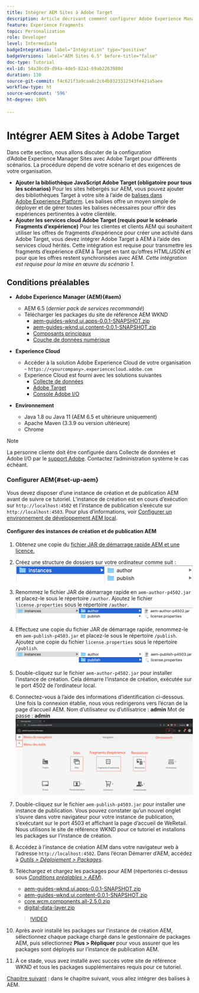 ```yaml
---
title: Intégrer AEM Sites à Adobe Target
description: Article décrivant comment configurer Adobe Experience Manager avec Adobe Target pour différents scénarios.
feature: Experience Fragments
topic: Personalization
role: Developer
level: Intermediate
badgeIntegration: label="Intégration" type="positive"
badgeVersions: label="AEM Sites 6.5" before-title="false"
doc-type: Tutorial
exl-id: 54a30cd9-d94a-4de5-82a1-69ab2263980d
duration: 130
source-git-commit: f4c621f3a9caa8c2c64b8323312343fe421a5aee
workflow-type: ht
source-wordcount: '596'
ht-degree: 100%

---
```


# Intégrer AEM Sites à Adobe Target

Dans cette section, nous allons discuter de la configuration d’Adobe Experience Manager Sites avec Adobe Target pour différents scénarios. La procédure dépend de votre scénario et des exigences de votre organisation.

* **Ajouter la bibliothèque JavaScript Adobe Target (obligatoire pour tous les scénarios)**
Pour les sites hébergés sur AEM, vous pouvez ajouter des bibliothèques Target à votre site à l’aide de [balises dans Adobe Experience Platform](https://experienceleague.adobe.com/docs/experience-platform/tags/home.html?lang=fr). Les balises offre un moyen simple de déployer et de gérer toutes les balises nécessaires pour offrir des expériences pertinentes à votre clientèle.
* **Ajouter les services cloud Adobe Target (requis pour le scénario Fragments d’expérience)**
Pour les clientes et clients AEM qui souhaitent utiliser les offres de fragments d’expérience pour créer une activité dans Adobe Target, vous devez intégrer Adobe Target à AEM à l’aide des services cloud hérités. Cette intégration est requise pour transmettre les fragments d’expérience d’AEM à Target en tant qu’offres HTML/JSON et pour que les offres restent synchronisées avec AEM. *Cette intégration est requise pour la mise en œuvre du scénario 1.*

## Conditions préalables

* **Adobe Experience Manager (AEM){#aem}**
   * AEM 6.5 (*dernier pack de services recommandé*)
   * Télécharger les packages du site de référence AEM WKND
      * [aem-guides-wknd.ui.apps-0.0.1-SNAPSHOT.zip](https://github.com/adobe/aem-guides-wknd/releases/download/archetype-18.1/aem-guides-wknd.ui.apps-0.0.1-SNAPSHOT.zip)
      * [aem-guides-wknd.ui.content-0.0.1-SNAPSHOT.zip](https://github.com/adobe/aem-guides-wknd/releases/download/archetype-18.1/aem-guides-wknd.ui.content-0.0.1-SNAPSHOT.zip)
      * [Composants principaux](https://github.com/adobe/aem-core-wcm-components/releases/download/core.wcm.components.reactor-2.5.0/core.wcm.components.all-2.5.0.zip)
      * [Couche de données numérique](assets/implementation/digital-data-layer.zip)

* **Experience Cloud**
   * Accéder à la solution Adobe Experience Cloud de votre organisation - `https://<yourcompany>.experiencecloud.adobe.com`
   * Experience Cloud est fourni avec les solutions suivantes
      * [Collecte de données](https://experiencecloud.adobe.com)
      * [Adobe Target](https://experiencecloud.adobe.com)
      * [Console Adobe I/O](https://console.adobe.io)

* **Environnement**
   * Java 1.8 ou Java 11 (AEM 6.5 et ultérieure uniquement)
   * Apache Maven (3.3.9 ou version ultérieure)
   * Chrome

>[!NOTE]
>
> La personne cliente doit être configurée dans Collecte de données et Adobe I/O par le [support Adobe](https://helpx.adobe.com/fr/contact/enterprise-support.ec.html). Contactez l’administration système le cas échéant.

### Configurer AEM{#set-up-aem}

Vous devez disposer d’une instance de création et de publication AEM avant de suivre ce tutoriel. L’instance de création est en cours d’exécution sur `http://localhost:4502` et l’instance de publication s’exécute sur `http://localhost:4503`. Pour plus d’informations, voir [Configurer un environnement de développement AEM local](https://experienceleague.adobe.com/docs/experience-manager-learn/foundation/development/set-up-a-local-aem-development-environment.html?lang=fr).

#### Configurer des instances de création et de publication AEM

1. Obtenez une copie du [fichier JAR de démarrage rapide AEM et une licence.](https://helpx.adobe.com/fr/experience-manager/6-5/sites/deploying/using/deploy.html#GettingtheSoftware?lang=fr)
2. Créez une structure de dossiers sur votre ordinateur comme suit :
   ![Structure de dossiers.](assets/implementation/aem-setup-1.png)
3. Renommez le fichier JAR de démarrage rapide en `aem-author-p4502.jar` et placez-le sous le répertoire `/author`. Ajoutez le fichier `license.properties` sous le répertoire `/author`.
   ![Instance de création AEM.](assets/implementation/aem-setup-author.png)
4. Effectuez une copie du fichier JAR de démarrage rapide, renommez-le en `aem-publish-p4503.jar` et placez-le sous le répertoire `/publish`. Ajoutez une copie du fichier `license.properties` sous le répertoire `/publish`.
   ![Instance de publication AEM.](assets/implementation/aem-setup-publish.png)
5. Double-cliquez sur le fichier `aem-author-p4502.jar` pour installer l’instance de création. Cela démarre l’instance de création, exécutée sur le port 4502 de l’ordinateur local.
6. Connectez-vous à l’aide des informations d’identification ci-dessous. Une fois la connexion établie, nous vous redirigerons vers l’écran de la page d’accueil AEM.
Nom d’utilisateur ou d’utilisatrice : **admin**
Mot de passe : **admin**
   ![Instance de publication AEM.](assets/implementation/aem-author-home-page.png)
7. Double-cliquez sur le fichier `aem-publish-p4503.jar` pour installer une instance de publication. Vous pouvez constater qu’un nouvel onglet s’ouvre dans votre navigateur pour votre instance de publication, s’exécutant sur le port 4503 et affichant la page d’accueil de WeRetail. Nous utilisons le site de référence WKND pour ce tutoriel et installons les packages sur l’instance de création.
8. Accédez à l’instance de création AEM dans votre navigateur web à l’adresse `http://localhost:4502`. Dans l’écran Démarrer d’AEM, accédez à *[Outils > Déploiement > Packages](http://localhost:4502/crx/packmgr/index.jsp)*.
9. Téléchargez et chargez les packages pour AEM (répertoriés ci-dessus sous *[Conditions préalables > AEM](#aem)*).
   * [aem-guides-wknd.ui.apps-0.0.1-SNAPSHOT.zip](https://github.com/adobe/aem-guides-wknd/releases/download/archetype-18.1/aem-guides-wknd.ui.apps-0.0.1-SNAPSHOT.zip)
   * [aem-guides-wknd.ui.content-0.0.1-SNAPSHOT.zip](https://github.com/adobe/aem-guides-wknd/releases/download/archetype-18.1/aem-guides-wknd.ui.content-0.0.1-SNAPSHOT.zip)
   * [core.wcm.components.all-2.5.0.zip](https://github.com/adobe/aem-core-wcm-components/releases/download/core.wcm.components.reactor-2.5.0/core.wcm.components.all-2.5.0.zip)
   * [digital-data-layer.zip](assets/implementation/digital-data-layer.zip)

   >[!VIDEO](https://video.tv.adobe.com/v/28377?quality=12&learn=on)
10. Après avoir installé les packages sur l’instance de création AEM, sélectionnez chaque package chargé dans le gestionnaire de packages AEM, puis sélectionnez **Plus > Répliquer** pour vous assurer que les packages sont déployés sur l’instance de publication AEM.
11. À ce stade, vous avez installé avec succès votre site de référence WKND et tous les packages supplémentaires requis pour ce tutoriel.

[Chapitre suivant](./using-launch-adobe-io.md) : dans le chapitre suivant, vous allez intégrer des balises à AEM.
